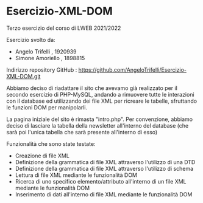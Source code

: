 # Esercizio-XML-DOM

Terzo esercizio del corso di LWEB 2021/2022

Esercizio svolto da:

- Angelo Trifelli , 1920939
- Simone Amoriello , 1898815

Indirizzo repository GitHub : https://github.com/AngeloTrifelli/Esercizio-XML-DOM.git

Abbiamo deciso di riadattare il sito che avevamo già realizzato per il secondo esercizio di PHP-MySQL, andando a rimuovere tutte le interazioni con il database
ed utilizzando dei file XML per ricreare le tabelle, sfruttando le funzioni DOM per manipolarli.

La pagina iniziale del sito è rimasta "intro.php". Per convenzione, abbiamo deciso di lasciare la tabella della newsletter all'interno del database (che sarà poi l'unica tabella che sarà presente all'interno di esso)

Funzionalità che sono state testate:

  - Creazione di file XML 
  - Definizione della grammatica di file XML attraverso l'utilizzo di una DTD
  - Definizione della grammatica di file XML attraverso l'utilizzo di schema 
  - Lettura di file XML mediante le funzionalità DOM
  - Ricerca di uno specifico elemento/attributo all'interno di un file XML mediante le funzionalità DOM
  - Inserimento di dati all'interno di file XML mediante le funzionalità DOM
